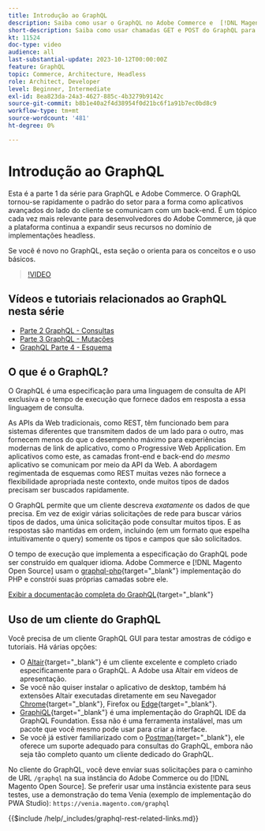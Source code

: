 ```yaml
---
title: Introdução ao GraphQL
description: Saiba como usar o GraphQL no Adobe Commerce e  [!DNL Magento Open Source]. Use chamadas de GET e POST do GraphQL para Adobe Commerce e  [!DNL Magento Open Source].
short-description: Saiba como usar chamadas GET e POST do GraphQL para Adobe Commerce e  [!DNL Magento Open Source].
kt: 11524
doc-type: video
audience: all
last-substantial-update: 2023-10-12T00:00:00Z
feature: GraphQL
topic: Commerce, Architecture, Headless
role: Architect, Developer
level: Beginner, Intermediate
exl-id: 8ea823da-24a3-4627-885c-4b3279b9142c
source-git-commit: b8b1e40a2f4d38954f0d21bc6f1a91b7ec0bd8c9
workflow-type: tm+mt
source-wordcount: '481'
ht-degree: 0%

---
```


# Introdução ao GraphQL

Esta é a parte 1 da série para GraphQL e Adobe Commerce. O GraphQL tornou-se rapidamente o padrão do setor para a forma como aplicativos avançados do lado do cliente se comunicam com um back-end. É um tópico cada vez mais relevante para desenvolvedores do Adobe Commerce, já que a plataforma continua a expandir seus recursos no domínio de implementações headless.

Se você é novo no GraphQL, esta seção o orienta para os conceitos e o uso básicos.

>[!VIDEO](https://video.tv.adobe.com/v/3424117?learn=on)

## Vídeos e tutoriais relacionados ao GraphQL nesta série

* [Parte 2 GraphQL - Consultas](../graphql-rest/graphql-queries.md)
* [Parte 3 GraphQL - Mutações](../graphql-rest/graphql-mutations.md)
* [GraphQL Parte 4 - Esquema](../graphql-rest/graphql-schema.md)

## O que é o GraphQL?

O GraphQL é uma especificação para uma linguagem de consulta de API exclusiva e o tempo de execução que fornece dados em resposta a essa linguagem de consulta.

As APIs da Web tradicionais, como REST, têm funcionado bem para sistemas diferentes que transmitem dados de um lado para o outro, mas fornecem menos do que o desempenho máximo para experiências modernas de link de aplicativo, como o Progressive Web Application. Em aplicativos como este, as camadas front-end e back-end do _mesmo_ aplicativo se comunicam por meio da API da Web. A abordagem regimentada de esquemas como REST muitas vezes não fornece a flexibilidade apropriada neste contexto, onde muitos tipos de dados precisam ser buscados rapidamente.

O GraphQL permite que um cliente descreva _exatamente_ os dados de que precisa. Em vez de exigir várias solicitações de rede para buscar vários tipos de dados, uma única solicitação pode consultar muitos tipos. E as respostas são mantidas em ordem, incluindo (em um formato que espelha intuitivamente o query) somente os tipos e campos que são solicitados.

O tempo de execução que implementa a especificação do GraphQL pode ser construído em qualquer idioma. Adobe Commerce e [!DNL Magento Open Source] usam o
[graphql-php](https://webonyx.github.io/graphql-php/){target="_blank"} implementação do PHP e constrói suas próprias camadas sobre ele.

[Exibir a documentação completa do GraphQL](https://graphql.org/learn){target="_blank"}

## Uso de um cliente do GraphQL

Você precisa de um cliente GraphQL GUI para testar amostras de código e tutoriais. Há várias opções:

* O [Altair](https://altairgraphql.dev/){target="_blank"} é um cliente excelente e completo criado especificamente para o GraphQL. A Adobe usa Altair em vídeos de apresentação.
* Se você não quiser instalar o aplicativo de desktop, também há extensões Altair executadas diretamente em seu
  Navegador [Chrome](https://chromewebstore.google.com/detail/altair-graphql-client/flnheeellpciglgpaodhkhmapeljopja){target="_blank"}, Firefox ou [Edge](https://microsoftedge.microsoft.com/addons/detail/altair-graphql-client/kpggioiimijgcalmnfnalgglgooonopa){target="_blank"}.
* [GraphiQL](https://github.com/graphql/graphiql/tree/main/packages/graphiql){target="_blank"} é uma implementação do GraphQL IDE da GraphQL Foundation. Essa não é uma ferramenta instalável, mas um pacote que você mesmo pode usar para criar a interface.
* Se você já estiver familiarizado com o [Postman](https://www.postman.com/){target="_blank"}, ele oferece um suporte adequado para consultas do GraphQL, embora não seja tão completo quanto um cliente dedicado do GraphQL.

No cliente do GraphQL, você deve enviar suas solicitações para o caminho de URL `/graphql` na sua instância do Adobe Commerce ou do [!DNL Magento Open Source]. Se preferir usar uma instância existente para seus testes, use a demonstração do tema Venia (exemplo de implementação do PWA Studio): `https://venia.magento.com/graphql`

{{$include /help/_includes/graphql-rest-related-links.md}}
